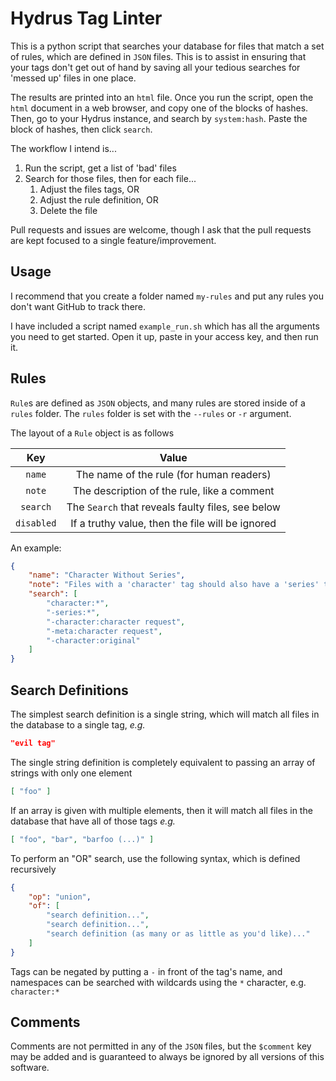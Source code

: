 # Hydrus Tag Linter

This is a python script that searches your database for files that match a set
of rules, which are defined in `JSON` files. This is to assist in ensuring that
your tags don't get out of hand by saving all your tedious searches for 'messed
up' files in one place.

The results are printed into an `html` file. Once you run the script, open the
`html` document in a web browser, and copy one of the blocks of hashes. Then, go
to your Hydrus instance, and search by `system:hash`. Paste the block of hashes,
then click `search`.

The workflow I intend is...

1. Run the script, get a list of 'bad' files
2. Search for those files, then for each file...
   1. Adjust the files tags, OR
   2. Adjust the rule definition, OR
   3. Delete the file

Pull requests and issues are welcome, though I ask that the pull requests are
kept focused to a single feature/improvement. 

## Usage

I recommend that you create a folder named `my-rules` and put any rules you
don't want GitHub to track there.

I have included a script named `example_run.sh` which has all the arguments you
need to get started. Open it up, paste in your access key, and then run it.

## Rules

`Rule`s are defined as `JSON` objects, and many rules are stored inside of a
`rules` folder. The `rules` folder is set with the `--rules` or `-r` argument.

The layout of a `Rule` object is as follows

|    Key     |                       Value                       |
| :--------: | :-----------------------------------------------: |
|   `name`   |     The name of the rule (for human readers)      |
|   `note`   |    The description of the rule, like a comment    |
|  `search`  | The `Search` that reveals faulty files, see below |
| `disabled` | If a truthy value, then the file will be ignored  |

An example:

```json
{
    "name": "Character Without Series",
    "note": "Files with a 'character' tag should also have a 'series' tag.",
    "search": [
        "character:*",
        "-series:*",
        "-character:character request",
        "-meta:character request",
        "-character:original"
    ]
}
```

## Search Definitions

The simplest search definition is a single string, which will match all files in
the database to a single tag, *e.g.*

```json
"evil tag"
```

The single string definition is completely equivalent to passing an array of
strings with only one element

```json
[ "foo" ]
```

If an array is given with multiple elements, then it will match all files in the
database that have all of those tags *e.g.*

```json
[ "foo", "bar", "barfoo (...)" ]
```

To perform an "OR" search, use the following syntax, which is defined
recursively

```json
{
    "op": "union",
    "of": [
        "search definition...",
        "search definition...",
        "search definition (as many or as little as you'd like)..."
    ]
}
```

Tags can be negated by putting a `-` in front of the tag's name, and namespaces
can be searched with wildcards using the `*` character, e.g. `character:*`

## Comments

Comments are not permitted in any of the `JSON` files, but the `$comment` key may
be added and is guaranteed to always be ignored by all versions of this
software.
